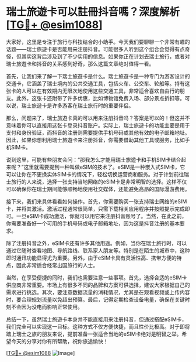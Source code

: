 # 瑞士旅遊卡可以註冊抖音嗎？深度解析[[TG💪+ @esim1088](https://t.me/s/esim1088)]

大家好，这里是专注于旅行与科技结合的小助手。今天我们要聊聊一个非常有趣的话题——瑞士旅遊卡是否能用来注册抖音。可能很多人听到这个组合会觉得有点奇怪，但其实这背后涉及到了不少实用的信息。如果你正在计划去瑞士旅行，或者对瑞士旅遊卡和抖音的关系感到好奇，那么这篇文章绝对值得一看。

首先，让我们来了解一下瑞士旅遊卡是什么。瑞士旅遊卡是一种专门为游客设计的交通卡，它涵盖了瑞士境内的公共交通工具，包括火车、公交车、轮船等。持有这张卡的人可以在有效期内无限次地使用这些交通工具，非常适合喜欢自由行的朋友。此外，这张卡还附带了许多优惠，比如博物馆免费入场、部分景点折扣等。可以说，瑞士旅遊卡是许多游客在瑞士旅行时的重要伴侣。

那么，问题来了，瑞士旅遊卡真的可以用来注册抖音吗？答案是可以的！但这并不意味着你可以直接用这张卡登录抖音账户。实际上，瑞士旅遊卡的功能主要是用于支付和身份验证，而抖音的注册则需要提供手机号码或其他有效的电子邮箱地址。因此，如果你想利用瑞士旅遊卡来注册抖音，你需要借助其他工具或服务，比如手机SIM卡。

说到这里，可能有些朋友会问：“那我怎么才能用瑞士旅遊卡和手机SIM卡结合起来呢？”这里就需要提到一种叫做eSIM的技术了。eSIM是一种嵌入式SIM卡，它可以让你在不更换实体SIM卡的情况下，轻松切换运营商和服务。对于计划前往瑞士旅行的人来说，选择一张支持当地网络的eSIM卡是非常明智的选择。这样不仅可以确保你在瑞士期间能够顺畅地使用社交媒体，还能避免高昂的国际漫游费用。

接下来，我们来具体看看如何操作。首先，你需要购买一张支持瑞士网络的eSIM卡，并将其激活。激活过程通常很简单，只需下载相关应用程序并按照提示完成即可。一旦eSIM卡成功激活，你就可以用它来注册抖音账号了。当然，在此之前，你需要准备好一个可用的手机号码或电子邮箱地址，因为这是抖音注册的基本要求。

除了注册抖音之外，eSIM卡还有许多其他用途。例如，当你在瑞士旅行时，可以通过它随时查看地图、导航路线、联系家人朋友等。特别是在陌生的城市中，这种即时通讯功能显得尤为重要。另外，由于eSIM卡具有灵活性高、携带方便的特点，因此非常适合经常出国旅行的人士。

当然，在享受便捷的同时，我们也需要注意一些事项。首先，选择合适的eSIM卡供应商非常重要。市场上有很多不同的品牌和方案可供选择，建议大家根据自己的需求进行挑选。其次，要注意数据流量的消耗情况，尤其是在观看视频或上传内容时，要合理规划流量以免超出预算。最后，记得定期检查设备电量，确保在关键时刻不会因为没电而影响正常使用。

总结一下，虽然瑞士旅遊卡本身并不能直接用来注册抖音，但通过搭配eSIM卡，我们完全可以实现这一目标。这种方式不仅方便快捷，而且性价比极高。对于即将踏上瑞士之旅的朋友来说，提前准备一张适合当地的eSIM卡绝对是明智之举。希望今天的分享对你有所帮助，祝你旅途愉快！

[[TG💪+ @esim1088](https://t.me/s/esim1088) ![Image](https://i.postimg.cc/4NQfJmqS/Snipaste-2025-05-13-00-14-12.png)]